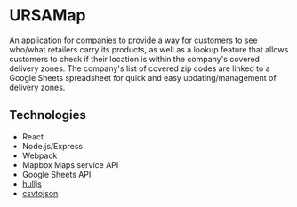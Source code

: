 # URSAMap
An application for companies to provide a way for customers to see who/what retailers carry its products, as well as 
a lookup feature that allows customers to check if their location is within the company's covered delivery zones. The company's list of covered zip codes are linked to a Google Sheets spreadsheet for quick and easy updating/management of delivery zones. 

## Technologies
- React
- Node.js/Express
- Webpack
- Mapbox Maps service API
- Google Sheets API
- [hulljs](https://github.com/AndriiHeonia/hull)
- [csvtojson](https://www.npmjs.com/package/csvtojson)

